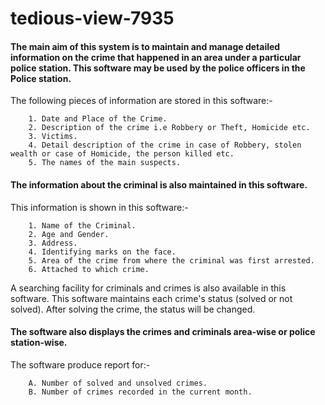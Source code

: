 # tedious-view-7935

#### The main aim of this system is to maintain and manage detailed information on the crime that happened in an area under a particular police station. This software may be used by the police officers in the Police station.

The following pieces of information are stored in this software:-
        
        1. Date and Place of the Crime.
        2. Description of the crime i.e Robbery or Theft, Homicide etc.
        3. Victims.
        4. Detail description of the crime in case of Robbery, stolen wealth or case of Homicide, the person killed etc.
        5. The names of the main suspects.
        
        
#### The information about the criminal is also maintained in this software.

This information is shown in this software:-

        1. Name of the Criminal.
        2. Age and Gender.
        3. Address.
        4. Identifying marks on the face.
        5. Area of the crime from where the criminal was first arrested.
        6. Attached to which crime.


A searching facility for criminals and crimes is also available in this software. This software maintains each crime's status (solved or not solved). After solving the crime, the status will be changed. 

#### The software also displays the crimes and criminals area-wise or police station-wise.

The software produce report for:-

        A. Number of solved and unsolved crimes.
        B. Number of crimes recorded in the current month.

